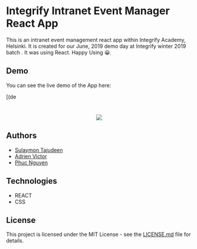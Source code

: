 # Integrify Intranet Event Manager React App

This is an intranet event management react app within Integrify Academy, Helsinki. It is created for our June, 2019 demo day at Integrify winter 2019 batch . It was using React. Happy Using 😀.

## Demo

You can see the live demo of the App here:

[(de

# <p align="center"><img src="assets/demo.jpg"/></p>

## Authors

-   [Sulaymon Tajudeen](https://github.com/Sulaymon333)
-   [Adrien Victor](https://github.com/AdrienVictor)
-   [Phuc Nguyen](https://github.com/StevePhuc)

## Technologies

-   REACT
-   CSS


## License

This project is licensed under the MIT License - see the [LICENSE.md](./LICENSE.md) file for details.
